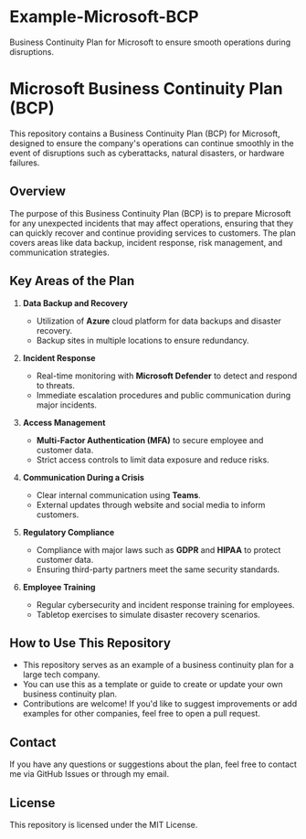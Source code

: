# Example-Microsoft-BCP
Business Continuity Plan for Microsoft to ensure smooth operations during disruptions.
# Microsoft Business Continuity Plan (BCP)

This repository contains a Business Continuity Plan (BCP) for Microsoft, designed to ensure the company's operations can continue smoothly in the event of disruptions such as cyberattacks, natural disasters, or hardware failures.

## Overview
The purpose of this Business Continuity Plan (BCP) is to prepare Microsoft for any unexpected incidents that may affect operations, ensuring that they can quickly recover and continue providing services to customers. The plan covers areas like data backup, incident response, risk management, and communication strategies.

## Key Areas of the Plan

1. **Data Backup and Recovery**  
   - Utilization of **Azure** cloud platform for data backups and disaster recovery.
   - Backup sites in multiple locations to ensure redundancy.

2. **Incident Response**  
   - Real-time monitoring with **Microsoft Defender** to detect and respond to threats.
   - Immediate escalation procedures and public communication during major incidents.

3. **Access Management**  
   - **Multi-Factor Authentication (MFA)** to secure employee and customer data.
   - Strict access controls to limit data exposure and reduce risks.

4. **Communication During a Crisis**  
   - Clear internal communication using **Teams**.
   - External updates through website and social media to inform customers.

5. **Regulatory Compliance**  
   - Compliance with major laws such as **GDPR** and **HIPAA** to protect customer data.
   - Ensuring third-party partners meet the same security standards.

6. **Employee Training**  
   - Regular cybersecurity and incident response training for employees.
   - Tabletop exercises to simulate disaster recovery scenarios.

## How to Use This Repository
- This repository serves as an example of a business continuity plan for a large tech company.
- You can use this as a template or guide to create or update your own business continuity plan.
- Contributions are welcome! If you'd like to suggest improvements or add examples for other companies, feel free to open a pull request.

## Contact
If you have any questions or suggestions about the plan, feel free to contact me via GitHub Issues or through my email.

## License
This repository is licensed under the MIT License.
